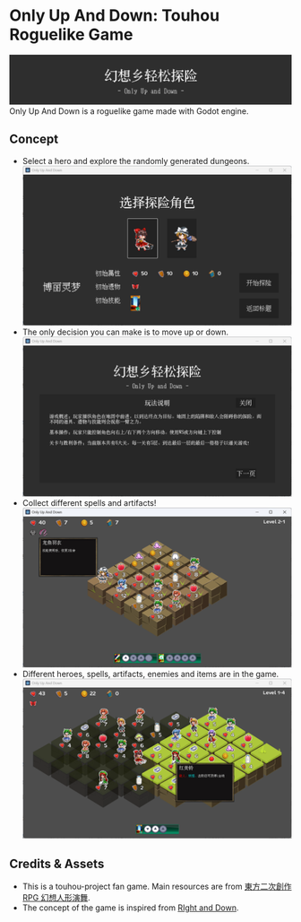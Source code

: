 # Only Up And Down: Touhou Roguelike Game
![Title](images/title.png)  
Only Up And Down is a roguelike game made with Godot engine. 
## Concept
* Select a hero and explore the randomly generated dungeons.
  ![](images/01.png)
* The only decision you can make is to move up or down.
  ![](images/00.png)
* Collect different spells and artifacts!
  ![](images/02.png)
* Different heroes, spells, artifacts, enemies and items are in the game.
  ![](images/03.png)
## Credits & Assets
* This is a touhou-project fan game. Main resources are from [東方二次創作RPG 幻想人形演舞](http://www.fo-lens.net/gn_enbu/).
* The concept of the game is inspired from [RIght and Down](https://store.steampowered.com/app/2008050/Right_and_Down/).
